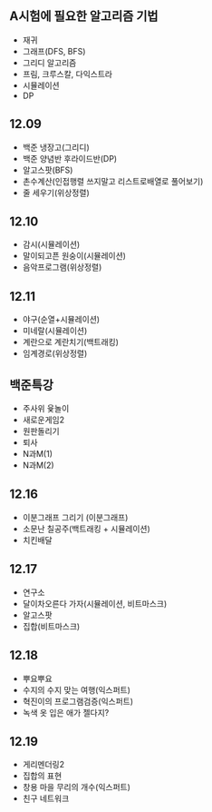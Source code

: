 ## A시험에 필요한 알고리즘 기법
+ 재귀
+ 그래프(DFS, BFS)
+ 그리디 알고리즘
+ 프림, 크루스칼, 다익스트라
+ 시뮬레이션
+ DP

## 12.09
+ 백준 냉장고(그리디)
+ 백준 양념반 후라이드반(DP)
+ 알고스팟(BFS)
+ 촌수계산(인접행렬 쓰지말고 리스트로배열로 풀어보기)
+ 줄 세우기(위상정렬)

## 12.10
+ 감시(시뮬레이션)
+ 말이되고픈 원숭이(시뮬레이션)
+ 음악프로그램(위상정렬)

## 12.11
+ 야구(순열+시뮬레이션)
+ 미네랄(시뮬레이션)
+ 계란으로 계란치기(백트래킹)
+ 임계경로(위상정렬)

## 백준특강
+ 주사위 윷놀이
+ 새로운게임2
+ 원판돌리기
+ 퇴사
+ N과M(1)
+ N과M(2)

## 12.16
+ 이분그래프 그리기 (이분그래프)
+ 소문난 칠공주(백트래킹 + 시뮬레이션)
+ 치킨배달

## 12.17
+ 연구소
+ 달이차오른다 가자(시뮬레이션, 비트마스크)
+ 알고스팟
+ 집합(비트마스크)

## 12.18
+ 뿌요뿌요
+ 수지의 수지 맞는 여행(익스퍼트)
+ 혁진이의 프로그램검증(익스퍼트)
+ 녹색 옷 입은 애가 젤다지?

## 12.19
+ 게리멘더링2
+ 집합의 표현
+ 창용 마을 무리의 개수(익스퍼트)
+ 친구 네트워크
